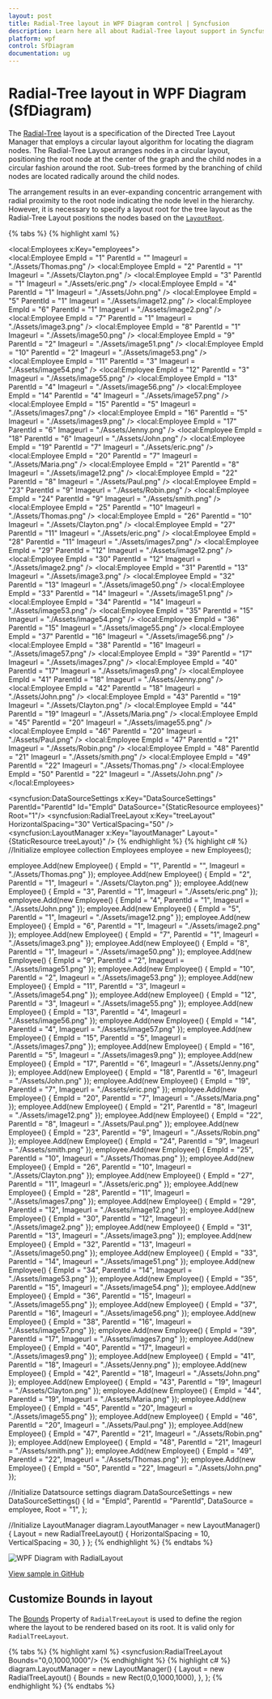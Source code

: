 ```yaml
---
layout: post
title: Radial-Tree layout in WPF Diagram control | Syncfusion
description: Learn here all about Radial-Tree layout support in Syncfusion WPF Diagram (SfDiagram) control and more.
platform: wpf
control: SfDiagram
documentation: ug
---
```


# Radial-Tree layout in WPF Diagram (SfDiagram)

The [Radial-Tree](https://help.syncfusion.com/cr/wpf/Syncfusion.UI.Xaml.Diagram.Layout.RadialTreeLayout.html) layout is a specification of the Directed Tree Layout Manager that employs a circular layout algorithm for locating the diagram nodes. The Radial-Tree Layout arranges nodes in a circular layout, positioning the root node at the center of the graph and the child nodes in a circular fashion around the root. Sub-trees formed by the branching of child nodes are located radically around the child nodes.  

The arrangement results in an ever-expanding concentric arrangement with radial proximity to the root node indicating the node level in the hierarchy. However, it is necessary to specify a layout root for the tree layout as the Radial-Tree Layout positions the nodes based on the [`LayoutRoot`](https://help.syncfusion.com/cr/wpf/Syncfusion.UI.Xaml.Diagram.Layout.RadialTreeLayout.html#Syncfusion_UI_Xaml_Diagram_Layout_RadialTreeLayout_LayoutRoot).

{% tabs %}
{% highlight xaml %}
<!--Initialize employee collection-->            
<local:Employees x:Key="employees">                
    <local:Employee EmpId = "1" ParentId = "" Imageurl = "./Assets/Thomas.png" />
    <local:Employee EmpId = "2" ParentId = "1" Imageurl = "./Assets/Clayton.png" />
    <local:Employee EmpId = "3" ParentId = "1" Imageurl = "./Assets/eric.png" />
    <local:Employee EmpId = "4" ParentId = "1" Imageurl = "./Assets/John.png" />
    <local:Employee EmpId = "5" ParentId = "1" Imageurl = "./Assets/image12.png" />
    <local:Employee EmpId = "6" ParentId = "1" Imageurl = "./Assets/image2.png" />
    <local:Employee EmpId = "7" ParentId = "1" Imageurl = "./Assets/image3.png" />
    <local:Employee EmpId = "8" ParentId = "1" Imageurl = "./Assets/image50.png" />
    <local:Employee EmpId = "9" ParentId = "2" Imageurl = "./Assets/image51.png" />
    <local:Employee EmpId = "10" ParentId = "2" Imageurl = "./Assets/image53.png" />
    <local:Employee EmpId = "11" ParentId = "3" Imageurl = "./Assets/image54.png" />
    <local:Employee EmpId = "12" ParentId = "3" Imageurl = "./Assets/image55.png" />
    <local:Employee EmpId = "13" ParentId = "4" Imageurl = "./Assets/image56.png" />
    <local:Employee EmpId = "14" ParentId = "4" Imageurl = "./Assets/image57.png" />
    <local:Employee EmpId = "15" ParentId = "5" Imageurl = "./Assets/images7.png" />
    <local:Employee EmpId = "16" ParentId = "5" Imageurl = "./Assets/images9.png" />
    <local:Employee EmpId = "17" ParentId = "6" Imageurl = "./Assets/Jenny.png" />
    <local:Employee EmpId = "18" ParentId = "6" Imageurl = "./Assets/John.png" />
    <local:Employee EmpId = "19" ParentId = "7" Imageurl = "./Assets/eric.png" />
    <local:Employee EmpId = "20" ParentId = "7" Imageurl = "./Assets/Maria.png" />
    <local:Employee EmpId = "21" ParentId = "8" Imageurl = "./Assets/image12.png" />
    <local:Employee EmpId = "22" ParentId = "8" Imageurl = "./Assets/Paul.png" />
    <local:Employee EmpId = "23" ParentId = "9" Imageurl = "./Assets/Robin.png" />
    <local:Employee EmpId = "24" ParentId = "9" Imageurl = "./Assets/smith.png" />
    <local:Employee EmpId = "25" ParentId = "10" Imageurl = "./Assets/Thomas.png" />
    <local:Employee EmpId = "26" ParentId = "10" Imageurl = "./Assets/Clayton.png" />
    <local:Employee EmpId = "27" ParentId = "11" Imageurl = "./Assets/eric.png" />
    <local:Employee EmpId = "28" ParentId = "11" Imageurl = "./Assets/images7.png" />
    <local:Employee EmpId = "29" ParentId = "12" Imageurl = "./Assets/image12.png" />
    <local:Employee EmpId = "30" ParentId = "12" Imageurl = "./Assets/image2.png" />
    <local:Employee EmpId = "31" ParentId = "13" Imageurl = "./Assets/image3.png" />
    <local:Employee EmpId = "32" ParentId = "13" Imageurl = "./Assets/image50.png" />
    <local:Employee EmpId = "33" ParentId = "14" Imageurl = "./Assets/image51.png" />
    <local:Employee EmpId = "34" ParentId = "14" Imageurl = "./Assets/image53.png" />
    <local:Employee EmpId = "35" ParentId = "15" Imageurl = "./Assets/image54.png" />
    <local:Employee EmpId = "36" ParentId = "15" Imageurl = "./Assets/image55.png" />
    <local:Employee EmpId = "37" ParentId = "16" Imageurl = "./Assets/image56.png" />
    <local:Employee EmpId = "38" ParentId = "16" Imageurl = "./Assets/image57.png" />
    <local:Employee EmpId = "39" ParentId = "17" Imageurl = "./Assets/images7.png" />
    <local:Employee EmpId = "40" ParentId = "17" Imageurl = "./Assets/images9.png" />
    <local:Employee EmpId = "41" ParentId = "18" Imageurl = "./Assets/Jenny.png" />
    <local:Employee EmpId = "42" ParentId = "18" Imageurl = "./Assets/John.png" />
    <local:Employee EmpId = "43" ParentId = "19" Imageurl = "./Assets/Clayton.png" />
    <local:Employee EmpId = "44" ParentId = "19" Imageurl = "./Assets/Maria.png" />
    <local:Employee EmpId = "45" ParentId = "20" Imageurl = "./Assets/image55.png" />
    <local:Employee EmpId = "46" ParentId = "20" Imageurl = "./Assets/Paul.png" />
    <local:Employee EmpId = "47" ParentId = "21" Imageurl = "./Assets/Robin.png" />
    <local:Employee EmpId = "48" ParentId = "21" Imageurl = "./Assets/smith.png" />
    <local:Employee EmpId = "49" ParentId = "22" Imageurl = "./Assets/Thomas.png" />
    <local:Employee EmpId = "50" ParentId = "22" Imageurl = "./Assets/John.png" />
</local:Employees>

<!--Initializes the DataSourceSettings -->
<syncfusion:DataSourceSettings x:Key="DataSourceSettings" 
                               ParentId="ParentId" Id="EmpId"
                               DataSource="{StaticResource employees}" 
                               Root="1"/>
    <!--Initialize the Layout-->
    <syncfusion:RadialTreeLayout x:Key="treeLayout" 
                                 HorizontalSpacing="30" 
                                 VerticalSpacing="50" />
    <!--Initialize the Layout Manager-->
    <syncfusion:LayoutManager x:Key="layoutManager" Layout="{StaticResource treeLayout}" />
{% endhighlight %}
{% highlight c# %}
//Initialize employee collection
Employees employee = new Employees();

employee.Add(new Employee() { EmpId = "1", ParentId = "", Imageurl = "./Assets/Thomas.png" });
employee.Add(new Employee() { EmpId = "2", ParentId = "1", Imageurl = "./Assets/Clayton.png" });
employee.Add(new Employee() { EmpId = "3", ParentId = "1", Imageurl = "./Assets/eric.png" });
employee.Add(new Employee() { EmpId = "4", ParentId = "1", Imageurl = "./Assets/John.png" });
employee.Add(new Employee() { EmpId = "5", ParentId = "1", Imageurl = "./Assets/image12.png" });
employee.Add(new Employee() { EmpId = "6", ParentId = "1", Imageurl = "./Assets/image2.png" });
employee.Add(new Employee() { EmpId = "7", ParentId = "1", Imageurl = "./Assets/image3.png" });
employee.Add(new Employee() { EmpId = "8", ParentId = "1", Imageurl = "./Assets/image50.png" });
employee.Add(new Employee() { EmpId = "9", ParentId = "2", Imageurl = "./Assets/image51.png" });
employee.Add(new Employee() { EmpId = "10", ParentId = "2", Imageurl = "./Assets/image53.png" });
employee.Add(new Employee() { EmpId = "11", ParentId = "3", Imageurl = "./Assets/image54.png" });
employee.Add(new Employee() { EmpId = "12", ParentId = "3", Imageurl = "./Assets/image55.png" });
employee.Add(new Employee() { EmpId = "13", ParentId = "4", Imageurl = "./Assets/image56.png" });
employee.Add(new Employee() { EmpId = "14", ParentId = "4", Imageurl = "./Assets/image57.png" });
employee.Add(new Employee() { EmpId = "15", ParentId = "5", Imageurl = "./Assets/images7.png" });
employee.Add(new Employee() { EmpId = "16", ParentId = "5", Imageurl = "./Assets/images9.png" });
employee.Add(new Employee() { EmpId = "17", ParentId = "6", Imageurl = "./Assets/Jenny.png" });
employee.Add(new Employee() { EmpId = "18", ParentId = "6", Imageurl = "./Assets/John.png" });
employee.Add(new Employee() { EmpId = "19", ParentId = "7", Imageurl = "./Assets/eric.png" });
employee.Add(new Employee() { EmpId = "20", ParentId = "7", Imageurl = "./Assets/Maria.png" });
employee.Add(new Employee() { EmpId = "21", ParentId = "8", Imageurl = "./Assets/image12.png" });
employee.Add(new Employee() { EmpId = "22", ParentId = "8", Imageurl = "./Assets/Paul.png" });
employee.Add(new Employee() { EmpId = "23", ParentId = "9", Imageurl = "./Assets/Robin.png" });
employee.Add(new Employee() { EmpId = "24", ParentId = "9", Imageurl = "./Assets/smith.png" });
employee.Add(new Employee() { EmpId = "25", ParentId = "10", Imageurl = "./Assets/Thomas.png" });
employee.Add(new Employee() { EmpId = "26", ParentId = "10", Imageurl = "./Assets/Clayton.png" });
employee.Add(new Employee() { EmpId = "27", ParentId = "11", Imageurl = "./Assets/eric.png" });
employee.Add(new Employee() { EmpId = "28", ParentId = "11", Imageurl = "./Assets/images7.png" });
employee.Add(new Employee() { EmpId = "29", ParentId = "12", Imageurl = "./Assets/image12.png" });
employee.Add(new Employee() { EmpId = "30", ParentId = "12", Imageurl = "./Assets/image2.png" });
employee.Add(new Employee() { EmpId = "31", ParentId = "13", Imageurl = "./Assets/image3.png" });
employee.Add(new Employee() { EmpId = "32", ParentId = "13", Imageurl = "./Assets/image50.png" });
employee.Add(new Employee() { EmpId = "33", ParentId = "14", Imageurl = "./Assets/image51.png" });
employee.Add(new Employee() { EmpId = "34", ParentId = "14", Imageurl = "./Assets/image53.png" });
employee.Add(new Employee() { EmpId = "35", ParentId = "15", Imageurl = "./Assets/image54.png" });
employee.Add(new Employee() { EmpId = "36", ParentId = "15", Imageurl = "./Assets/image55.png" });
employee.Add(new Employee() { EmpId = "37", ParentId = "16", Imageurl = "./Assets/image56.png" });
employee.Add(new Employee() { EmpId = "38", ParentId = "16", Imageurl = "./Assets/image57.png" });
employee.Add(new Employee() { EmpId = "39", ParentId = "17", Imageurl = "./Assets/images7.png" });
employee.Add(new Employee() { EmpId = "40", ParentId = "17", Imageurl = "./Assets/images9.png" });
employee.Add(new Employee() { EmpId = "41", ParentId = "18", Imageurl = "./Assets/Jenny.png" });
employee.Add(new Employee() { EmpId = "42", ParentId = "18", Imageurl = "./Assets/John.png" });
employee.Add(new Employee() { EmpId = "43", ParentId = "19", Imageurl = "./Assets/Clayton.png" });
employee.Add(new Employee() { EmpId = "44", ParentId = "19", Imageurl = "./Assets/Maria.png" });
employee.Add(new Employee() { EmpId = "45", ParentId = "20", Imageurl = "./Assets/image55.png" });
employee.Add(new Employee() { EmpId = "46", ParentId = "20", Imageurl = "./Assets/Paul.png" });
employee.Add(new Employee() { EmpId = "47", ParentId = "21", Imageurl = "./Assets/Robin.png" });
employee.Add(new Employee() { EmpId = "48", ParentId = "21", Imageurl = "./Assets/smith.png" });
employee.Add(new Employee() { EmpId = "49", ParentId = "22", Imageurl = "./Assets/Thomas.png" });
employee.Add(new Employee() { EmpId = "50", ParentId = "22", Imageurl = "./Assets/John.png" });

//Initialize Datatsource settings
diagram.DataSourceSettings = new DataSourceSettings()
{
    Id = "EmpId",
    ParentId = "ParentId",
    DataSource = employee,
    Root = "1",
};

//Initialize LayoutManager
diagram.LayoutManager = new LayoutManager()
{
    Layout = new RadialTreeLayout()
    {
        HorizontalSpacing = 10,
        VerticalSpacing = 30,
    }
};
{% endhighlight %}
{% endtabs %}

![WPF Diagram with RadialLayout](Automatic-Layouts_images/wpf-diagram-radial-layout.png)

[View sample in GitHub](https://github.com/SyncfusionExamples/WPF-Diagram-Examples/tree/master/Samples/Automatic%20Layout/Radial%20Tree)

## Customize Bounds in layout

The [Bounds](https://help.syncfusion.com/cr/wpf/Syncfusion.UI.Xaml.Diagram.Layout.LayoutBase.html#Syncfusion_UI_Xaml_Diagram_Layout_LayoutBase_Bounds) Property of `RadialTreeLayout` is used to define the region where the layout to be rendered based on its root. It is valid only for `RadialTreeLayout`.

{% tabs %}
{% highlight xaml %}
<syncfusion:RadialTreeLayout Bounds="0,0,1000,1000"/>
{% endhighlight %}
{% highlight c# %}
diagram.LayoutManager = new LayoutManager()
{
    Layout = new RadialTreeLayout()
    {
        Bounds = new Rect(0,0,1000,1000),
    },
};
{% endhighlight %}
{% endtabs %}
